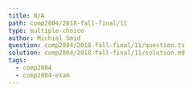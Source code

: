 ```yaml
---
title: N/A
path: comp2804/2018-fall-final/11
type: multiple-choice
author: Michiel Smid
question: comp2804/2018-fall-final/11/question.ts
solution: comp2804/2018-fall-final/11/solution.md
tags:
  - comp2804
  - comp2804-exam
---
```

